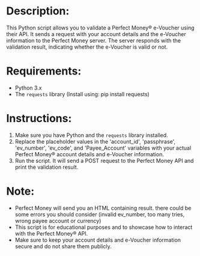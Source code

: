 # Description:
 This Python script allows you to validate a Perfect Money® e-Voucher using their API. It sends a request
 with your account details and the e-Voucher information to the Perfect Money server. The server responds
 with the validation result, indicating whether the e-Voucher is valid or not.
 
# Requirements:
 - Python 3.x
 - The `requests` library (Install using: pip install requests)

# Instructions:
 1. Make sure you have Python and the `requests` library installed.
 2. Replace the placeholder values in the 'account_id', 'passphrase', 'ev_number', 'ev_code', and 'Payee_Account'
    variables with your actual Perfect Money® account details and e-Voucher information.
 3. Run the script. It will send a POST request to the Perfect Money API and print the validation result.

# Note:
- Perfect Money will send you an HTML containing result. there could be some errors you should consider (invalid ev_number, too many tries, wrong payee account or currency)
 - This script is for educational purposes and to showcase how to interact with the Perfect Money® API.
 - Make sure to keep your account details and e-Voucher information secure and do not share them publicly.
